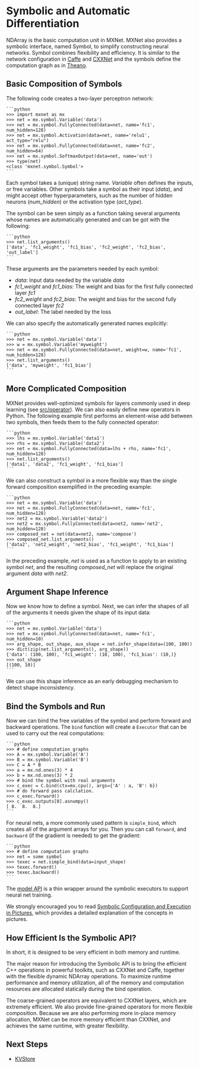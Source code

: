 # Symbolic and Automatic Differentiation

NDArray is the basic computation unit in MXNet. MXNet also provides a
symbolic interface, named Symbol, to simplify constructing neural networks. Symbol combines flexibility and efficiency. It is similar to
the network configuration in [Caffe](http://caffe.berkeleyvision.org/) and
[CXXNet](https://github.com/dmlc/cxxnet) and the symbols define
the computation graph as in [Theano](http://deeplearning.net/software/theano/).

## Basic Composition of Symbols

The following code creates a two-layer perceptron network:

    ```python
    >>> import mxnet as mx
    >>> net = mx.symbol.Variable('data')
    >>> net = mx.symbol.FullyConnected(data=net, name='fc1', num_hidden=128)
    >>> net = mx.symbol.Activation(data=net, name='relu1', act_type="relu")
    >>> net = mx.symbol.FullyConnected(data=net, name='fc2', num_hidden=64)
    >>> net = mx.symbol.SoftmaxOutput(data=net, name='out')
    >>> type(net)
    <class 'mxnet.symbol.Symbol'>
    ```

Each symbol takes a (unique) string name. *Variable* often defines the inputs,
or free variables. Other symbols take a symbol as their input (*data*),
and might accept other hyperparameters, such as the number of hidden neurons (*num_hidden*)
or the activation type (*act_type*).

The symbol can be seen simply as a function taking several arguments whose
names are automatically generated and can be got with the following:

    ```python
    >>> net.list_arguments()
    ['data', 'fc1_weight', 'fc1_bias', 'fc2_weight', 'fc2_bias', 'out_label']
    ```

 These arguments are the parameters needed by each symbol:

- *data*: Input data needed by the variable *data*
- *fc1_weight* and *fc1_bias*: The weight and bias for the first fully connected layer *fc1*
- *fc2_weight* and *fc2_bias*: The weight and bias for the second fully connected layer *fc2*
- *out_label*: The label needed by the loss

We can also specify the automatically generated names explicitly:

    ```python
    >>> net = mx.symbol.Variable('data')
    >>> w = mx.symbol.Variable('myweight')
    >>> net = mx.symbol.FullyConnected(data=net, weight=w, name='fc1', num_hidden=128)
    >>> net.list_arguments()
    ['data', 'myweight', 'fc1_bias']
    ```

## More Complicated Composition

MXNet provides well-optimized symbols for layers 
commonly used in deep learning (see
[src/operator](https://github.com/dmlc/mxnet/tree/master/src/operator)). We can also easily define new operators
in Python.  The following example first performs an element-wise add between two
symbols, then feeds them to the fully connected operator:

    ```python
    >>> lhs = mx.symbol.Variable('data1')
    >>> rhs = mx.symbol.Variable('data2')
    >>> net = mx.symbol.FullyConnected(data=lhs + rhs, name='fc1', num_hidden=128)
    >>> net.list_arguments()
    ['data1', 'data2', 'fc1_weight', 'fc1_bias']
    ```

We can also construct a symbol in a more flexible way than the single
forward composition exemplified in the preceding example:

    ```python
    >>> net = mx.symbol.Variable('data')
    >>> net = mx.symbol.FullyConnected(data=net, name='fc1', num_hidden=128)
    >>> net2 = mx.symbol.Variable('data2')
    >>> net2 = mx.symbol.FullyConnected(data=net2, name='net2', num_hidden=128)
    >>> composed_net = net(data=net2, name='compose')
    >>> composed_net.list_arguments()
    ['data2', 'net2_weight', 'net2_bias', 'fc1_weight', 'fc1_bias']
    ```

In the preceding example, *net* is used as a function to apply to an existing symbol
*net*, and the resulting *composed_net* will replace the original argument *data* with
*net2*.

## Argument Shape Inference

Now we know how to define a symbol. Next, we can infer the shapes of
all of the arguments it needs given the shape of its input data:

    ```python
    >>> net = mx.symbol.Variable('data')
    >>> net = mx.symbol.FullyConnected(data=net, name='fc1', num_hidden=10)
    >>> arg_shape, out_shape, aux_shape = net.infer_shape(data=(100, 100))
    >>> dict(zip(net.list_arguments(), arg_shape))
    {'data': (100, 100), 'fc1_weight': (10, 100), 'fc1_bias': (10,)}
    >>> out_shape
    [(100, 10)]
    ```

We can use this shape inference as an early debugging mechanism to detect
shape inconsistency.

## Bind the Symbols and Run

Now we can bind the free variables of the symbol and perform forward and backward operations.
The ```bind``` function will create a ```Executor``` that can be used to carry out the real computations:

    ```python
    >>> # define computation graphs
    >>> A = mx.symbol.Variable('A')
    >>> B = mx.symbol.Variable('B')
    >>> C = A * B
    >>> a = mx.nd.ones(3) * 4
    >>> b = mx.nd.ones(3) * 2
    >>> # bind the symbol with real arguments
    >>> c_exec = C.bind(ctx=mx.cpu(), args={'A' : a, 'B': b})
    >>> # do forward pass calclation.
    >>> c_exec.forward()
    >>> c_exec.outputs[0].asnumpy()
    [ 8.  8.  8.]
    ```
For neural nets, a more commonly used pattern is ```simple_bind```, which creates all of the argument arrays for you. Then you can call ```forward```, and ```backward``` (if the gradient is needed)
to get the gradient:

    ```python
    >>> # define computation graphs
    >>> net = some symbol
    >>> texec = net.simple_bind(data=input_shape)
    >>> texec.forward()
    >>> texec.backward()
    ```
The [model API](model.md) is a thin wrapper around the symbolic executors to support neural net training.

We strongly encouraged you to read [Symbolic Configuration and Execution in Pictures](symbol_in_pictures.md),
which provides a detailed explanation of the concepts in pictures.

## How Efficient Is the Symbolic API?

In short, it is designed to be very efficient in both memory and runtime.

The major reason for introducing the Symbolic API is to bring the efficient C++
operations in powerful toolkits, such as CXXNet and Caffe, together with the
flexible dynamic NDArray operations. To maximize runtime performance and memory
utilization, all of the memory and computation resources are
allocated statically during the bind operation.

The coarse-grained operators are equivalent to CXXNet layers, which are
extremely efficient.  We also provide fine-grained operators for more flexible
composition. Because we are also performing more in-place memory allocation, MXNet can
be more memory efficient than CXXNet, and achieves the same runtime, with
greater flexibility.

## Next Steps
* [KVStore](kvstore.md)